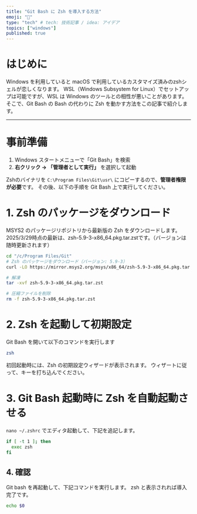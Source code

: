 ```yaml
---
title: "Git Bash に Zsh を導入する方法"
emoji: "🙌"
type: "tech" # tech: 技術記事 / idea: アイデア
topics: ["windows"]
published: true
---
```


# はじめに

Windows を利用していると macOS で利用しているカスタマイズ済みのzshシェルが恋しくなります。
WSL（Windows Subsystem for Linux）でセットアップは可能ですが、WSL は Windows のツールとの相性が悪いことがあります。
そこで、Git Bash の Bash の代わりに Zsh を動かす方法をこの記事で紹介します。

---

# 事前準備

1. Windows スタートメニューで「Git Bash」を検索  
2. **右クリック → 「管理者として実行」** を選択して起動

Zshのバイナリを `C:\Program Files\Git\usr\` にコピーするので、**管理者権限が必要**です。
その後、以下の手順を Git Bash 上で実行してください。

# 1. Zsh のパッケージをダウンロード

MSYS2 のパッケージリポジトリから最新版の Zsh をダウンロードします。
2025/3/29時点の最新は、zsh-5.9-3-x86_64.pkg.tar.zstです。（バージョンは随時更新されます）

```bash
cd "/c/Program Files/Git"
# Zsh のパッケージをダウンロード（バージョン: 5.9-3）
curl -LO https://mirror.msys2.org/msys/x86_64/zsh-5.9-3-x86_64.pkg.tar.zst

# 解凍
tar -xvf zsh-5.9-3-x86_64.pkg.tar.zst

# 圧縮ファイルを削除
rm -f zsh-5.9-3-x86_64.pkg.tar.zst

```

# 2. Zsh を起動して初期設定

Git Bash を開いて以下のコマンドを実行します

```bash
zsh
```

初回起動時には、Zsh の初期設定ウィザードが表示されます。
ウィザートに従って、キーを打ち込んでください。

# 3. Git Bash 起動時に Zsh を自動起動させる

`nano ~/.zshrc` でエディタ起動して、下記を追記します。

```bash
if [ -t 1 ]; then
  exec zsh
fi
```

## 4. 確認

Git bash を再起動して、下記コマンドを実行します。
zsh と表示されれば導入完了です。

```bash
echo $0
```
